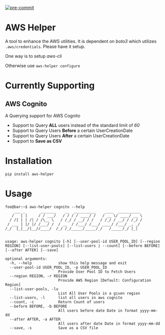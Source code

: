 [![pre-commit](https://img.shields.io/badge/pre--commit-enabled-brightgreen?logo=pre-commit&logoColor=white)](https://github.com/pre-commit/pre-commit)

# AWS Helper

A tool to enhance the AWS utilities. It is dependent on _boto3_ which utilizes `.aws/credentials`. Please have it setup.

One way is to setup _aws-cli_

Otherwise use `aws-helper configure`

# Currently Supporting

## AWS Cognito

A Querying support for AWS Cognito

- Support to Query **ALL** users instead of the standard limit of _60_
- Support to Query Users **Before** a certain UserCreationDate
- Support to Query Users **After** a certain UserCreationDate
- Support to **Save as CSV**

# Installation

`pip install aws-helper`

# Usage

```console
foo@bar:~$ aws-helper cognito --help
    ___ _       _______    __  __________    ____  __________
   /   | |     / / ___/   / / / / ____/ /   / __ \/ ____/ __ \
  / /| | | /| / /\__ \   / /_/ / __/ / /   / /_/ / __/ / /_/ /
 / ___ | |/ |/ /___/ /  / __  / /___/ /___/ ____/ /___/ _, _/
/_/  |_|__/|__//____/  /_/ /_/_____/_____/_/   /_____/_/ |_|


usage: aws-helper cognito [-h] [--user-pool-id USER_POOL_ID] [--region REGION] [--list-user-pools] [--list-users | --count] [--before BEFORE] [--after AFTER] [--save]

optional arguments:
  -h, --help            show this help message and exit
  --user-pool-id USER_POOL_ID, -p USER_POOL_ID
                        Provide User Pool ID to Fetch Users
  --region REGION, -r REGION
                        Provide AWS Region [Default: Configuration Region]
  --list-user-pools, -lu
                        List All User Pools in a given region
  --list-users, -l      list all users in aws cognito
  --count, -c           Return Count of users
  --before BEFORE, -b BEFORE
                        All users before date Date in format yyyy-mm-dd
  --after AFTER, -a AFTER
                        All users after date Date in format yyyy-mm-dd
  --save, -s            Save as a CSV file
```
